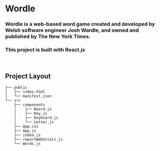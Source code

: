 # Wordle

### Wordle is a web-based word game created and developed by Welsh software engineer Josh Wardle, and owned and published by The New York Times.

### This project is built with React.js

<br />

## Project Layout

```
├── public
│   ├── index.html
│   └── manifest.json
└── src
    ├── components
    │    ├── Baord.js
    │    ├── Key.js
    │    ├── Keyboard.js
    │    └── Letter.js
    ├── App.css
    ├── App.js
    ├── index.js
    ├── reportWebVitals.js
    └── Words.js

```
